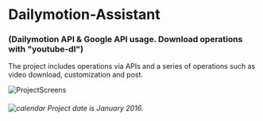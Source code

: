 # Dailymotion-Assistant 
### (Dailymotion API &amp; Google API usage. Download operations with "youtube-dl")

The project includes operations via APIs and a series of operations such as video download, customization and post.
 


![ProjectScreens](https://user-images.githubusercontent.com/35347777/138078317-186028b7-750e-4fd1-8e1f-c741bac08f01.gif)

###### ![calendar](https://user-images.githubusercontent.com/35347777/138082837-fa83ef0c-4f68-4c2a-b7b2-c0bfd734e8f9.png) Project date is January 2016.
